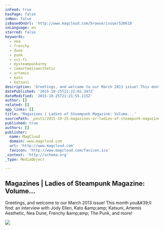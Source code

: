 ```yaml
---
inFeed: true
hasPage: false
inNav: false
isBasedOnUrl: 'http://www.magcloud.com/browse/issue/520618'
inLanguage: en
starred: false
keywords:
  - nea
  - frenchy
  - dune
  - punk
  - sci-fi
  - mysteampunkarmy
  - comartemisaesthetic
  - artemis
  - kato
  - katsuni
description: 'Greetings, and welcome to our March 2013 issue! This month you&#39;ll find: an interview with Jody Ellen, Kato &amp;amp; Katsuni, Artemis Aesthetic, Nea Dune, Frenchy &amp;amp; The Punk, and more!'
datePublished: '2015-10-25T21:22:02.347Z'
dateModified: '2015-10-25T21:21:55.115Z'
author: []
related: []
app_links: []
title: 'Magazines | Ladies of Steampunk Magazine: Volume...'
sourcePath: _posts/2015-10-25-magazines-or-ladies-of-steampunk-magazine-volume.md
published: true
authors: []
publisher:
  name: MagCloud
  domain: www.magcloud.com
  url: 'http://www.magcloud.com'
  favicon: 'http://www.magcloud.com/favicon.ico'
_context: 'http://schema.org'
_type: MediaObject

---
```

<article style=""><h1>Magazines | Ladies of Steampunk Magazine: Volume...</h1><p>Greetings, and welcome to our March 2013 issue! This month you&amp;#39;ll find: an interview with Jody Ellen, Kato &amp;amp;amp; Katsuni, Artemis Aesthetic, Nea Dune, Frenchy &amp;amp;amp; The Punk, and more!</p><img src="https://s3.amazonaws.com/storage.magcloud.com/image/e86a29e63cc59641ab2b560ce9868f40.jpg" /></article>